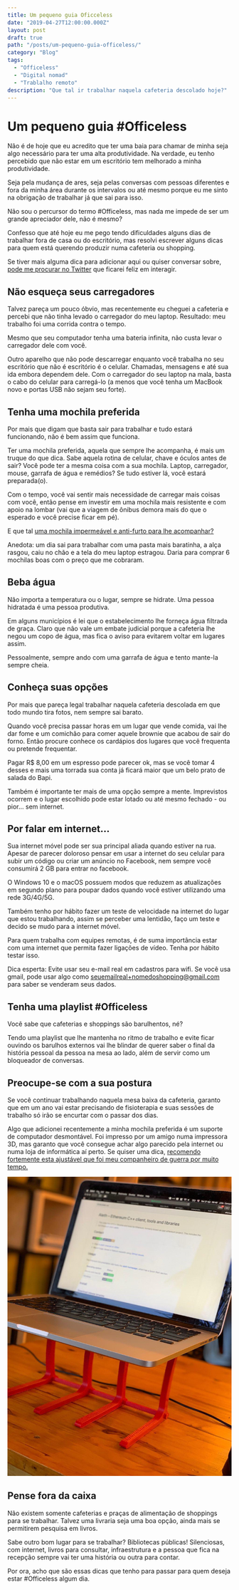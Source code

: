 ```yaml
---
title: Um pequeno guia Oficceless
date: "2019-04-27T12:00:00.000Z"
layout: post
draft: true
path: "/posts/um-pequeno-guia-officeless/"
category: "Blog"
tags:
  - "Officeless"
  - "Digital nomad"
  - "Trablalho remoto"
description: "Que tal ir trabalhar naquela cafeteria descolado hoje?"
---
```

# Um pequeno guia #Officeless
Não é de hoje que eu acredito que ter uma baia para chamar de minha seja algo necessário para ter uma alta produtividade. Na verdade, eu tenho percebido que não estar em um escritório tem melhorado a minha produtividade.

Seja pela mudança de ares, seja pelas conversas com pessoas diferentes e fora da minha área durante os intervalos ou até mesmo porque eu me sinto na obrigação de trabalhar já que sai para isso.

Não sou o percursor do termo #Officeless, mas nada me impede de ser um grande apreciador dele, não é mesmo?	

Confesso que até hoje eu me pego tendo dificuldades alguns dias de trabalhar fora de casa ou do escritório, mas resolvi escrever alguns dicas para quem está querendo produzir numa cafeteria ou shopping.

Se tiver mais alguma dica para adicionar aqui ou quiser conversar sobre, [pode me procurar no Twitter](https://twitter.com/JCSerraCampos) que ficarei feliz em interagir.

## Não esqueça seus carregadores
Talvez pareça um pouco óbvio, mas recentemente eu cheguei a cafeteria e percebi que não tinha levado o carregador do meu laptop. Resultado: meu trabalho foi uma corrida contra o tempo.

Mesmo que seu computador tenha uma bateria infinita, não custa levar o carregador dele com você.

Outro aparelho que não pode descarregar enquanto você trabalha no seu escritório que não é escritório é o celular. Chamadas, mensagens e até sua ida embora dependem dele. Com o carregador do seu laptop na mala, basta o cabo do celular para carregá-lo (a menos que você tenha um MacBook novo e portas USB não sejam seu forte).

## Tenha uma mochila preferida
Por mais que digam que basta sair para trabalhar e tudo estará funcionando, não é bem assim que funciona.

Ter uma mochila preferida, aquela que sempre lhe acompanha, é mais um truque do que dica. Sabe aquela rotina de celular, chave e óculos antes de sair? Você pode ter a mesma coisa com a sua mochila. Laptop, carregador, mouse, garrafa de água e remédios? Se tudo estiver lá, você estará preparada(o).

Com o tempo, você vai sentir mais necessidade de carregar mais coisas com você, então pense em investir em uma mochila mais resistente e com apoio na lombar (vai que a viagem de ônibus demora mais do que o esperado e você precise ficar em pé).

E que tal [uma mochila impermeável e anti-furto para lhe acompanhar?](https://amzn.to/2W5FwYE)

Anedota: um dia sai para trabalhar com uma pasta mais baratinha, a alça rasgou, caiu no chão e a tela do meu laptop estragou. Daria para comprar 6 mochilas boas com o preço que me cobraram.

## Beba água
Não importa a temperatura ou o lugar, sempre se hidrate. Uma pessoa hidratada é uma pessoa produtiva.

Em alguns municípios é lei que o estabelecimento lhe forneça água filtrada de graça. Claro que não vale um embate judicial porque a cafeteria lhe negou um copo de água, mas fica o aviso para evitarem voltar em lugares assim.

Pessoalmente, sempre ando com uma garrafa de água e tento mante-la sempre cheia.

## Conheça suas opções
Por mais que pareça legal trabalhar naquela cafeteria descolada em que todo mundo tira fotos, nem sempre sai barato.

Quando você precisa passar horas em um lugar que vende comida, vai lhe dar fome e um comichão para comer aquele brownie que acabou de sair do forno. Então procure conhece os cardápios dos lugares que você frequenta ou pretende frequentar.

Pagar R$ 8,00 em um espresso pode parecer ok, mas se você tomar 4 desses e mais uma torrada sua conta já ficará maior que um belo prato de salada do Bapi.

Também é importante ter mais de uma opção sempre a mente. Imprevistos ocorrem e o lugar escolhido pode estar lotado ou até mesmo fechado - ou pior… sem internet.

## Por falar em internet…
Sua internet móvel pode ser sua principal aliada quando estiver na rua. Apesar de parecer doloroso pensar em usar a internet do seu celular para subir um código ou criar um anúncio no Facebook, nem sempre você consumirá 2 GB para entrar no facebook.

O Windows 10 e o macOS possuem modos que reduzem as atualizações em segundo plano para poupar dados quando você estiver utilizando uma rede 3G/4G/5G.

Também tenho por hábito fazer um teste de velocidade na internet do lugar que estou trabalhando, assim se perceber uma lentidão, faço um teste e decido se mudo para a internet móvel.

Para quem trabalha com equipes remotas, é de suma importância estar com uma internet que permita fazer ligações de vídeo. Tenha por hábito testar isso.

Dica esperta: Evite usar seu e-mail real em cadastros para wifi. Se você usa gmail, pode usar algo como seuemailreal+nomedoshopping@gmail.com para saber se venderam seus dados.

## Tenha uma playlist #Officeless
Você sabe que cafeterias e shoppings são barulhentos, né?

Tendo uma playlist que lhe mantenha no ritmo de trabalho e evite ficar ouvindo os barulhos externos vai lhe blindar de querer saber o final da história pessoal da pessoa na mesa ao lado, além de servir como um bloqueador de conversas.

## Preocupe-se com a sua postura
Se você continuar trabalhando naquela mesa baixa da cafeteria, garanto que em um ano vai estar precisando de fisioterapia e suas sessões de trabalho só irão se encurtar com o passar dos dias.

Algo que adicionei recentemente a minha mochila preferida é um suporte de computador desmontável. Foi impresso por um amigo numa impressora 3D, mas garanto que você consegue achar algo parecido pela internet ou numa loja de informática aí perto. Se quiser uma dica, [recomendo fortemente esta ajustável que foi meu companheiro de guerra por muito tempo.](https://amzn.to/2GH50Vs)

![Suporte de laptop impresso em 3D](./1.jpg)

## Pense fora da caixa
Não existem somente cafeterias e praças de alimentação de shoppings para se trabalhar. Talvez uma livraria seja uma boa opção, ainda mais se permitirem pesquisa em livros.

Sabe outro bom lugar para se trabalhar? Bibliotecas públicas! Silenciosas, com internet, livros para consultar, infraestrutura e a pessoa que fica na recepção sempre vai ter uma história ou outra para contar.

Por ora, acho que são essas dicas que tenho para passar para quem deseja estar #Officeless algum dia.